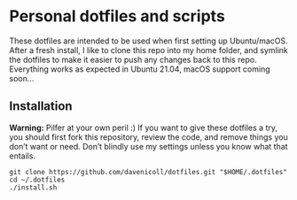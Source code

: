 # Personal dotfiles and scripts

These dotfiles are intended to be used when first setting up Ubuntu/macOS. After a fresh install, I like to clone this repo into my home folder, and symlink the dotfiles to make it easier to push any changes back to this repo. Everything works as expected in Ubuntu 21.04, macOS support coming soon...

## Installation

**Warning:** Pilfer at your own peril :) If you want to give these dotfiles a try, you should first fork this repository, review the code, and remove things you don’t want or need. Don’t blindly use my settings unless you know what that entails. 

``` shell
git clone https://github.com/davenicoll/dotfiles.git "$HOME/.dotfiles"
cd ~/.dotfiles
./install.sh
```
